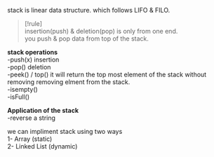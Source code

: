 stack is linear data structure. which follows LIFO & FILO.

> [!rule] <br>
>insertion(push) & deletion(pop) is only from one end.<br>
>you push & pop data from top of the stack.<br>

**stack operations** <br>
-push(x) insertion  <br>
-pop() deletion <br>
-peek() / top() it will return the top most element of the stack without removing removing elment from the stack. <br>
-isempty() <br>
-isFull()  <br>

**Application of the stack** <br>
-reverse a string  <br>


we can impliment stack using two ways <br>
    1- Array (static)<br>
    2- Linked List (dynamic)<br>
